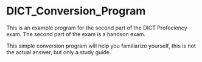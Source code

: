 # DICT_Conversion_Program

This is an example program for the second part of the DICT Profeciency exam.
The second part of the exam is a handson exam.

This simple conversion program will help you familiarize yourself, this is
not the actual answer, but only a study guide.
